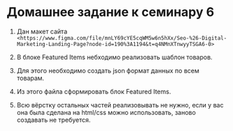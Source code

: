 # Домашнее задание к семинару 6

1. Дан макет сайта `<https://www.figma.com/file/mnLY69cYE5cqWM5w6n5hXx/Seo-%26-Digital-Marketing-Landing-Page?node-id=190%3A1194&t=q4NMnXTnwyyTSGA6-0>`

2. В блоке Featured Items небходимо реализовать шаблон товаров.

3. Для этого необходимо создать json формат данных по всем товарам.

4. Из этого файла сформировать блок Featured Items.

5. Всю вёрстку остальных частей реализовывать не нужно, если у вас она была сделана на html/css можно использовать, заново создавать не требуется.